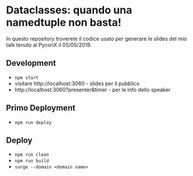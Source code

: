 # Dataclasses: quando una namedtuple non basta!

In questo repository troverete il codice usato per generare le slides del mio talk
tenuto al PyconX il 05/05/2019.

## Development
* `npm start`
* visitare http://localhost:3060 - slides per il pubblico
* http://localhost:3060?presenter&timer - per le info dello speaker

## Primo Deployment
* `npm run deploy`

## Deploy
* `npm run clean`
* `npm run build`
* `surge --domain <domain name>`
